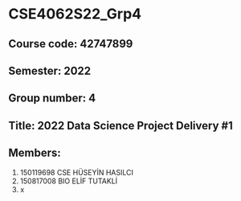 # CSE4062S22_Grp4
## Course code: 42747899 </br>
## Semester: 2022 </br>
## Group number: 4  </br>
## Title: 2022 Data Science Project Delivery #1  </br>
## Members:
1. 150119698    CSE    HÜSEYİN    HASILCI </br>
2. 150817008    BIO    ELİF    TUTAKLİ
3. x
